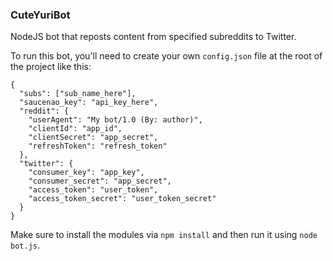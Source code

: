 ### CuteYuriBot

NodeJS bot that reposts content from specified subreddits to Twitter.  

To run this bot, you'll need to create your own `config.json` file at the root of the project like this:  
```JS
{
  "subs": ["sub_name_here"],
  "saucenao_key": "api_key_here",
  "reddit": {
    "userAgent": "My bot/1.0 (By: author)",
    "clientId": "app_id",
    "clientSecret": "app_secret",
    "refreshToken": "refresh_token"
  },
  "twitter": {
    "consumer_key": "app_key",
    "consumer_secret": "app_secret",
    "access_token": "user_token",
    "access_token_secret": "user_token_secret"
  }
}
```
Make sure to install the modules via `npm install` and then run it using `node bot.js`.  
